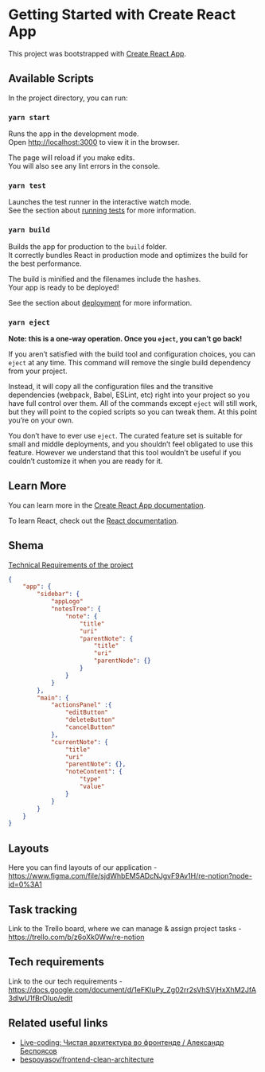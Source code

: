 # Getting Started with Create React App

This project was bootstrapped with [Create React App](https://github.com/facebook/create-react-app).

## Available Scripts

In the project directory, you can run:

### `yarn start`

Runs the app in the development mode.\
Open [http://localhost:3000](http://localhost:3000) to view it in the browser.

The page will reload if you make edits.\
You will also see any lint errors in the console.

### `yarn test`

Launches the test runner in the interactive watch mode.\
See the section about [running tests](https://facebook.github.io/create-react-app/docs/running-tests) for more information.

### `yarn build`

Builds the app for production to the `build` folder.\
It correctly bundles React in production mode and optimizes the build for the best performance.

The build is minified and the filenames include the hashes.\
Your app is ready to be deployed!

See the section about [deployment](https://facebook.github.io/create-react-app/docs/deployment) for more information.

### `yarn eject`

**Note: this is a one-way operation. Once you `eject`, you can’t go back!**

If you aren’t satisfied with the build tool and configuration choices, you can `eject` at any time. This command will remove the single build dependency from your project.

Instead, it will copy all the configuration files and the transitive dependencies (webpack, Babel, ESLint, etc) right into your project so you have full control over them. All of the commands except `eject` will still work, but they will point to the copied scripts so you can tweak them. At this point you’re on your own.

You don’t have to ever use `eject`. The curated feature set is suitable for small and middle deployments, and you shouldn’t feel obligated to use this feature. However we understand that this tool wouldn’t be useful if you couldn’t customize it when you are ready for it.

## Learn More

You can learn more in the [Create React App documentation](https://facebook.github.io/create-react-app/docs/getting-started).

To learn React, check out the [React documentation](https://reactjs.org/).

## Shema

[Technical Requirements of the project](https://docs.google.com/document/d/1eFKIuPy_Zg02rr2sVhSVjHxXhM2JfA3dIwU1fBrOIuo/edit)

```json
{
    "app": {
        "sidebar": {
            "appLogo"
            "notesTree": {
                "note": {
                    "title"
                    "uri"
                    "parentNote": {
                        "title"
                        "uri"
                        "parentNode": {}
                    }
                }
            }
        },
        "main": {
            "actionsPanel" :{
                "editButton"
                "deleteButton"
                "cancelButton"
            },
            "currentNote": {
                "title"
                "uri"
                "parentNote": {},
                "noteContent": {
                    "type"
                    "value"
                }
            }
        }
    }
}
```

## Layouts

Here you can find layouts of our application - https://www.figma.com/file/sjdWhbEM5ADcNJgvF9Av1H/re-notion?node-id=0%3A1

## Task tracking

Link to the Trello board, where we can manage & assign project tasks - https://trello.com/b/z6oXk0Ww/re-notion 

## Tech requirements

Link to the our tech requirements - https://docs.google.com/document/d/1eFKIuPy_Zg02rr2sVhSVjHxXhM2JfA3dIwU1fBrOIuo/edit

## Related useful links

* [Live-coding: Чистая архитектура во фронтенде / Александр Беспоясов](https://www.youtube.com/watch?v=h4WQRqNjmX0&t=146s)
* [bespoyasov/frontend-clean-architecture](https://github.com/bespoyasov/frontend-clean-architecture)